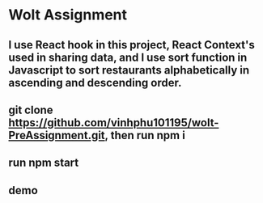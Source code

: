# Wolt Assignment

## I use React hook in this project, React Context's used in sharing data, and I use sort function in Javascript to sort restaurants alphabetically in ascending and descending order.

## git clone https://github.com/vinhphu101195/wolt-PreAssignment.git, then run npm i
## run npm start

## demo 
